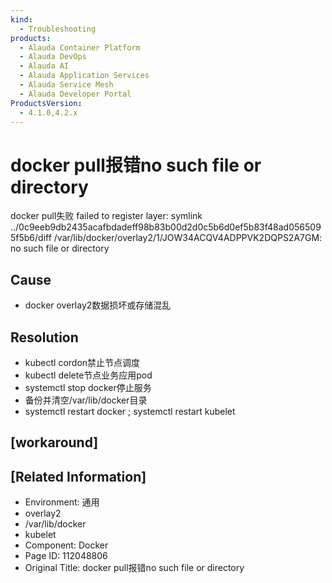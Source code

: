 ```yaml
---
kind:
  - Troubleshooting
products:
  - Alauda Container Platform
  - Alauda DevOps
  - Alauda AI
  - Alauda Application Services
  - Alauda Service Mesh
  - Alauda Developer Portal
ProductsVersion:
  - 4.1.0,4.2.x
---
```

<!-- A type of document that involves encountering a fault, diagnosing it, performing root cause analysis, and providing solutions. -->

# docker pull报错no such file or directory

docker pull失败 failed to register layer: symlink ../0c9eeb9db2435acafbdadeff98b83b00d2d0c5b6d0ef5b83f48ad0565095f5b6/diff /var/lib/docker/overlay2/1/JOW34ACQV4ADPPVK2DQPS2A7GM: no such file or directory

## Cause
- docker overlay2数据损坏或存储混乱

## Resolution
- kubectl cordon禁止节点调度
- kubectl delete节点业务应用pod
- systemctl stop docker停止服务
- 备份并清空/var/lib/docker目录
- systemctl restart docker ; systemctl restart kubelet

## [workaround]

## [Related Information]
- Environment: 通用
- overlay2
- /var/lib/docker
- kubelet
- Component: Docker
- Page ID: 112048806
- Original Title: docker pull报错no such file or directory
